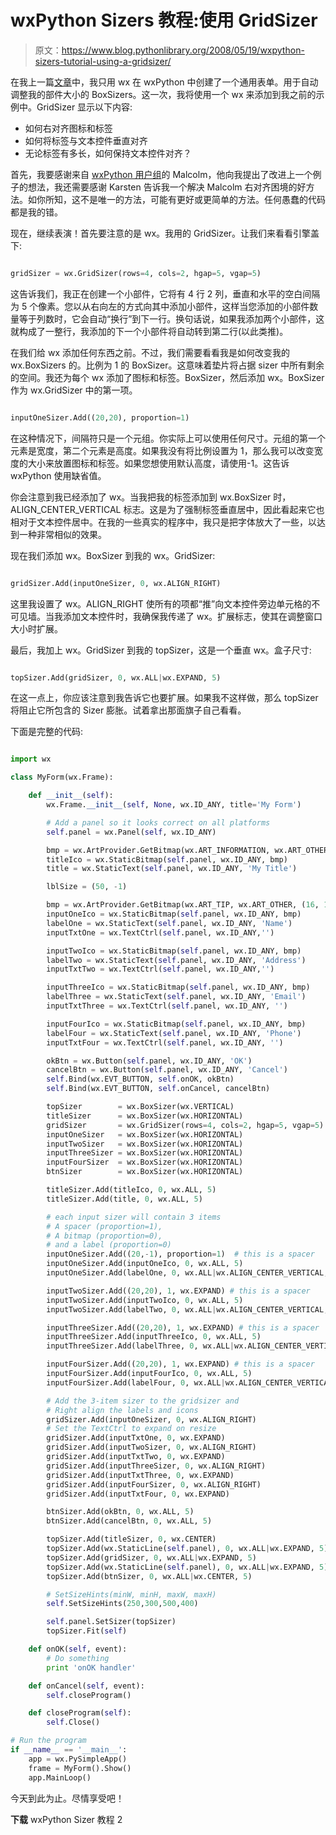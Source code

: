 # wxPython Sizers 教程:使用 GridSizer

> 原文：<https://www.blog.pythonlibrary.org/2008/05/19/wxpython-sizers-tutorial-using-a-gridsizer/>

在我上一篇[文章](https://www.blog.pythonlibrary.org/?p=22)中，我只用 wx 在 wxPython 中创建了一个通用表单。用于自动调整我的部件大小的 BoxSizers。这一次，我将使用一个 wx 来添加到我之前的示例中。GridSizer 显示以下内容:

*   如何右对齐图标和标签
*   如何将标签与文本控件垂直对齐
*   无论标签有多长，如何保持文本控件对齐？

首先，我要感谢来自 [wxPython 用户组](http://wxpython.org/maillist.php)的 Malcolm，他向我提出了改进上一个例子的想法，我还需要感谢 Karsten 告诉我一个解决 Malcolm 右对齐困境的好方法。如你所知，这不是唯一的方法，可能有更好或更简单的方法。任何愚蠢的代码都是我的错。

现在，继续表演！首先要注意的是 wx。我用的 GridSizer。让我们来看看引擎盖下:

```py

gridSizer = wx.GridSizer(rows=4, cols=2, hgap=5, vgap=5)

```

这告诉我们，我正在创建一个小部件，它将有 4 行 2 列，垂直和水平的空白间隔为 5 个像素。您以从右向左的方式向其中添加小部件，这样当您添加的小部件数量等于列数时，它会自动“换行”到下一行。换句话说，如果我添加两个小部件，这就构成了一整行，我添加的下一个小部件将自动转到第二行(以此类推)。

在我们给 wx 添加任何东西之前。不过，我们需要看看我是如何改变我的 wx.BoxSizers 的。比例为 1 的 BoxSizer。这意味着垫片将占据 sizer 中所有剩余的空间。我还为每个 wx 添加了图标和标签。BoxSizer，然后添加 wx。BoxSizer 作为 wx.GridSizer 中的第一项。

```py

inputOneSizer.Add((20,20), proportion=1)

```

在这种情况下，间隔符只是一个元组。你实际上可以使用任何尺寸。元组的第一个元素是宽度，第二个元素是高度。如果我没有将比例设置为 1，那么我可以改变宽度的大小来放置图标和标签。如果您想使用默认高度，请使用-1。这告诉 wxPython 使用缺省值。

你会注意到我已经添加了 wx。当我把我的标签添加到 wx.BoxSizer 时，ALIGN_CENTER_VERTICAL 标志。这是为了强制标签垂直居中，因此看起来它也相对于文本控件居中。在我的一些真实的程序中，我只是把字体放大了一些，以达到一种非常相似的效果。

现在我们添加 wx。BoxSizer 到我的 wx。GridSizer:

```py

gridSizer.Add(inputOneSizer, 0, wx.ALIGN_RIGHT)

```

这里我设置了 wx。ALIGN_RIGHT 使所有的项都“推”向文本控件旁边单元格的不可见墙。当我添加文本控件时，我确保我传递了 wx。扩展标志，使其在调整窗口大小时扩展。

最后，我加上 wx。GridSizer 到我的 topSizer，这是一个垂直 wx。盒子尺寸:

```py

topSizer.Add(gridSizer, 0, wx.ALL|wx.EXPAND, 5) 

```

在这一点上，你应该注意到我告诉它也要扩展。如果我不这样做，那么 topSizer 将阻止它所包含的 Sizer 膨胀。试着拿出那面旗子自己看看。

下面是完整的代码:

```py

import wx

class MyForm(wx.Frame):

    def __init__(self):
        wx.Frame.__init__(self, None, wx.ID_ANY, title='My Form')

        # Add a panel so it looks correct on all platforms
        self.panel = wx.Panel(self, wx.ID_ANY)

        bmp = wx.ArtProvider.GetBitmap(wx.ART_INFORMATION, wx.ART_OTHER, (16, 16))
        titleIco = wx.StaticBitmap(self.panel, wx.ID_ANY, bmp)
        title = wx.StaticText(self.panel, wx.ID_ANY, 'My Title')

        lblSize = (50, -1)

        bmp = wx.ArtProvider.GetBitmap(wx.ART_TIP, wx.ART_OTHER, (16, 16))
        inputOneIco = wx.StaticBitmap(self.panel, wx.ID_ANY, bmp)
        labelOne = wx.StaticText(self.panel, wx.ID_ANY, 'Name')
        inputTxtOne = wx.TextCtrl(self.panel, wx.ID_ANY,'')

        inputTwoIco = wx.StaticBitmap(self.panel, wx.ID_ANY, bmp)
        labelTwo = wx.StaticText(self.panel, wx.ID_ANY, 'Address')
        inputTxtTwo = wx.TextCtrl(self.panel, wx.ID_ANY,'')

        inputThreeIco = wx.StaticBitmap(self.panel, wx.ID_ANY, bmp)
        labelThree = wx.StaticText(self.panel, wx.ID_ANY, 'Email')
        inputTxtThree = wx.TextCtrl(self.panel, wx.ID_ANY, '')

        inputFourIco = wx.StaticBitmap(self.panel, wx.ID_ANY, bmp)
        labelFour = wx.StaticText(self.panel, wx.ID_ANY, 'Phone')
        inputTxtFour = wx.TextCtrl(self.panel, wx.ID_ANY, '')

        okBtn = wx.Button(self.panel, wx.ID_ANY, 'OK')
        cancelBtn = wx.Button(self.panel, wx.ID_ANY, 'Cancel')
        self.Bind(wx.EVT_BUTTON, self.onOK, okBtn)
        self.Bind(wx.EVT_BUTTON, self.onCancel, cancelBtn)

        topSizer        = wx.BoxSizer(wx.VERTICAL)
        titleSizer      = wx.BoxSizer(wx.HORIZONTAL)
        gridSizer       = wx.GridSizer(rows=4, cols=2, hgap=5, vgap=5)
        inputOneSizer   = wx.BoxSizer(wx.HORIZONTAL)
        inputTwoSizer   = wx.BoxSizer(wx.HORIZONTAL)
        inputThreeSizer = wx.BoxSizer(wx.HORIZONTAL)
        inputFourSizer  = wx.BoxSizer(wx.HORIZONTAL)
        btnSizer        = wx.BoxSizer(wx.HORIZONTAL)

        titleSizer.Add(titleIco, 0, wx.ALL, 5)
        titleSizer.Add(title, 0, wx.ALL, 5)

        # each input sizer will contain 3 items
        # A spacer (proportion=1),
        # A bitmap (proportion=0),
        # and a label (proportion=0)
        inputOneSizer.Add((20,-1), proportion=1)  # this is a spacer
        inputOneSizer.Add(inputOneIco, 0, wx.ALL, 5)
        inputOneSizer.Add(labelOne, 0, wx.ALL|wx.ALIGN_CENTER_VERTICAL, 5) 

        inputTwoSizer.Add((20,20), 1, wx.EXPAND) # this is a spacer
        inputTwoSizer.Add(inputTwoIco, 0, wx.ALL, 5)
        inputTwoSizer.Add(labelTwo, 0, wx.ALL|wx.ALIGN_CENTER_VERTICAL, 5)

        inputThreeSizer.Add((20,20), 1, wx.EXPAND) # this is a spacer
        inputThreeSizer.Add(inputThreeIco, 0, wx.ALL, 5)
        inputThreeSizer.Add(labelThree, 0, wx.ALL|wx.ALIGN_CENTER_VERTICAL, 5)

        inputFourSizer.Add((20,20), 1, wx.EXPAND) # this is a spacer
        inputFourSizer.Add(inputFourIco, 0, wx.ALL, 5)
        inputFourSizer.Add(labelFour, 0, wx.ALL|wx.ALIGN_CENTER_VERTICAL, 5)

        # Add the 3-item sizer to the gridsizer and
        # Right align the labels and icons
        gridSizer.Add(inputOneSizer, 0, wx.ALIGN_RIGHT)
        # Set the TextCtrl to expand on resize
        gridSizer.Add(inputTxtOne, 0, wx.EXPAND)
        gridSizer.Add(inputTwoSizer, 0, wx.ALIGN_RIGHT)
        gridSizer.Add(inputTxtTwo, 0, wx.EXPAND)
        gridSizer.Add(inputThreeSizer, 0, wx.ALIGN_RIGHT)
        gridSizer.Add(inputTxtThree, 0, wx.EXPAND)
        gridSizer.Add(inputFourSizer, 0, wx.ALIGN_RIGHT)
        gridSizer.Add(inputTxtFour, 0, wx.EXPAND)

        btnSizer.Add(okBtn, 0, wx.ALL, 5)
        btnSizer.Add(cancelBtn, 0, wx.ALL, 5)

        topSizer.Add(titleSizer, 0, wx.CENTER)
        topSizer.Add(wx.StaticLine(self.panel), 0, wx.ALL|wx.EXPAND, 5)
        topSizer.Add(gridSizer, 0, wx.ALL|wx.EXPAND, 5)        
        topSizer.Add(wx.StaticLine(self.panel), 0, wx.ALL|wx.EXPAND, 5)
        topSizer.Add(btnSizer, 0, wx.ALL|wx.CENTER, 5)

        # SetSizeHints(minW, minH, maxW, maxH)
        self.SetSizeHints(250,300,500,400)

        self.panel.SetSizer(topSizer)
        topSizer.Fit(self)        

    def onOK(self, event):
        # Do something
        print 'onOK handler'

    def onCancel(self, event):
        self.closeProgram()

    def closeProgram(self):
        self.Close()

# Run the program
if __name__ == '__main__':
    app = wx.PySimpleApp()
    frame = MyForm().Show()
    app.MainLoop()

```

今天到此为止。尽情享受吧！

**下载**
wxPython Sizer 教程 2
